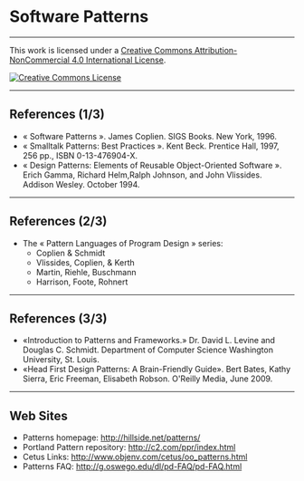 
# Software Patterns

----


This work is licensed under a [Creative Commons Attribution-NonCommercial 4.0 International License](http://creativecommons.org/licenses/by-nc/4.0/).

[![Creative Commons License](https://i.creativecommons.org/l/by-nc/4.0/88x31.png)](http://creativecommons.org/licenses/by-nc/4.0/)

----

## References (1/3)

- « Software Patterns ». James Coplien. SIGS Books. New York, 1996.
- « Smalltalk Patterns: Best Practices ». Kent Beck. Prentice Hall, 1997, 256 pp., ISBN 0-13-476904-X.
- « Design Patterns: Elements of Reusable Object-Oriented Software ». Erich Gamma, Richard Helm,Ralph Johnson, and John Vlissides. Addison Wesley. October 1994. 

----

## References (2/3)

- The « Pattern Languages of Program Design » series:
  - Coplien & Schmidt
  - Vlissides, Coplien, & Kerth
  - Martin, Riehle, Buschmann
  - Harrison, Foote, Rohnert

----

## References (3/3)

- «Introduction to Patterns and Frameworks.» Dr. David L. Levine and Douglas C. Schmidt. Department of Computer Science Washington University, St. Louis.
- «Head First Design Patterns: A Brain-Friendly Guide». Bert Bates, Kathy Sierra, Eric Freeman, Elisabeth Robson. O'Reilly Media, June 2009.

----

## Web Sites

- Patterns homepage: http://hillside.net/patterns/
- Portland Pattern repository: http://c2.com/ppr/index.html
- Cetus Links: http://www.objenv.com/cetus/oo_patterns.html
- Patterns FAQ: http://g.oswego.edu/dl/pd-FAQ/pd-FAQ.html